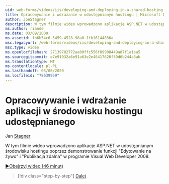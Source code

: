 ```yaml
---
uid: web-forms/videos/iis/developing-and-deploying-in-a-shared-hosting
title: Opracowywanie i wdrażanie w udostępnianym hostingu | Microsoft Docs
author: JoeStagner
description: W tym filmie wideo wprowadzono aplikacje ASP.NET w udostępnianym środowisku hostingu poprzez demonstrowanie &quot;edycji na żywo&quot; i &quot;zdalnej publikacji &...
ms.author: riande
ms.date: 03/09/2009
ms.assetid: fb6b54c6-5459-4528-98a0-1fb16144836a
msc.legacyurl: /web-forms/videos/iis/developing-and-deploying-in-a-shared-hosting
msc.type: video
ms.openlocfilehash: 27139782772aa00ffc556f89908449a87f1a1ea5
ms.sourcegitcommit: e7e91932a6e91a63e2e46417626f39d6b244a3ab
ms.translationtype: MT
ms.contentlocale: pl-PL
ms.lasthandoff: 03/06/2020
ms.locfileid: "78639959"
---
```

# <a name="developing-and-deploying-in-a-shared-hosting"></a>Opracowywanie i wdrażanie aplikacji w środowisku hostingu udostępnianego

Jan [Stagner](https://github.com/JoeStagner)

W tym filmie wideo wprowadzono aplikacje ASP.NET w udostępnianym środowisku hostingu poprzez demonstrowanie funkcji "Edytowanie na żywo" i "Publikacja zdalna" w programie Visual Web Developer 2008.

[&#9654;Obejrzyj wideo (46 minut)](https://channel9.msdn.com/Blogs/ASP-NET-Site-Videos/developing-and-deploying-in-a-shared-hosting)

> [!div class="step-by-step"]
> [Dalej](working-with-iis7-deligated-admin.md)

